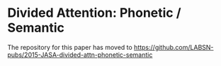 # Divided Attention: Phonetic / Semantic
The repository for this paper has moved to https://github.com/LABSN-pubs/2015-JASA-divided-attn-phonetic-semantic
